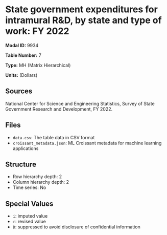 # State government expenditures for intramural R&D, by state and type of work: FY 2022

**Modal ID:** 9934

**Table Number:** 7

**Type:** MH (Matrix Hierarchical)

**Units:** (Dollars)

## Sources

National Center for Science and Engineering Statistics, Survey of State Government Research and Development, FY 2022.

## Files

- `data.csv`: The table data in CSV format
- `croissant_metadata.json`: ML Croissant metadata for machine learning applications

## Structure

- Row hierarchy depth: 2
- Column hierarchy depth: 2
- Time series: No

## Special Values

- `i`: imputed value
- `r`: revised value
- `D`: suppressed to avoid disclosure of confidential information
